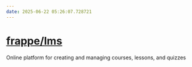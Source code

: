 ```yaml
---
date: 2025-06-22 05:26:07.728721
---
```


# [frappe/lms](https://github.com/frappe/lms)

Online platform for creating and managing courses, lessons, and quizzes